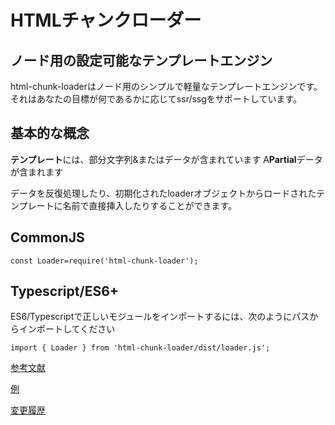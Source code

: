 # HTMLチャンクローダー
## ノード用の設定可能なテンプレートエンジン

html-chunk-loaderはノード用のシンプルで軽量なテンプレートエンジンです。 それはあなたの目標が何であるかに応じてssr/ssgをサポートしています。

## 基本的な概念

<strong>テンプレート</strong>には、部分文字列&またはデータが含まれています
A<strong>Partial</strong>データが含まれます


データを反復処理したり、初期化されたloaderオブジェクトからロードされたテンプレートに名前で直接挿入したりすることができます。

## CommonJS

```
const Loader=require('html-chunk-loader');
```


## Typescript/ES6+

ES6/Typescriptで正しいモジュールをインポートするには、次のようにパスからインポートしてください

```
import { Loader } from 'html-chunk-loader/dist/loader.js';
```

[参考文献](https://github.com/abschill/html-chunk-loader/tree/0.5.x/docs/modules.md)

[例](https://github.com/abschill/html-chunk-loader-examples)

[変更履歴](https://github.com/abschill/html-chunk-loader/tree/master/changelog.md)